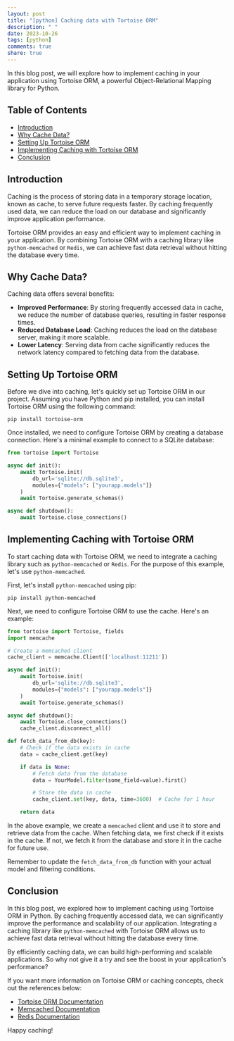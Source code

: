 ```yaml
---
layout: post
title: "[python] Caching data with Tortoise ORM"
description: " "
date: 2023-10-26
tags: [python]
comments: true
share: true
---
```


In this blog post, we will explore how to implement caching in your application using Tortoise ORM, a powerful Object-Relational Mapping library for Python.

## Table of Contents
- [Introduction](#introduction)
- [Why Cache Data?](#why-cache-data)
- [Setting Up Tortoise ORM](#setting-up-tortoise-orm)
- [Implementing Caching with Tortoise ORM](#implementing-caching-with-tortoise-orm)
- [Conclusion](#conclusion)

## Introduction
Caching is the process of storing data in a temporary storage location, known as cache, to serve future requests faster. By caching frequently used data, we can reduce the load on our database and significantly improve application performance.

Tortoise ORM provides an easy and efficient way to implement caching in your application. By combining Tortoise ORM with a caching library like `python-memcached` or `Redis`, we can achieve fast data retrieval without hitting the database every time.

## Why Cache Data?
Caching data offers several benefits:
- **Improved Performance**: By storing frequently accessed data in cache, we reduce the number of database queries, resulting in faster response times.
- **Reduced Database Load**: Caching reduces the load on the database server, making it more scalable.
- **Lower Latency**: Serving data from cache significantly reduces the network latency compared to fetching data from the database.

## Setting Up Tortoise ORM
Before we dive into caching, let's quickly set up Tortoise ORM in our project. Assuming you have Python and pip installed, you can install Tortoise ORM using the following command:

```shell
pip install tortoise-orm
```

Once installed, we need to configure Tortoise ORM by creating a database connection. Here's a minimal example to connect to a SQLite database:

```python
from tortoise import Tortoise

async def init():
    await Tortoise.init(
        db_url='sqlite://db.sqlite3',
        modules={"models": ["yourapp.models"]}
    )
    await Tortoise.generate_schemas()

async def shutdown():
    await Tortoise.close_connections()

```

## Implementing Caching with Tortoise ORM
To start caching data with Tortoise ORM, we need to integrate a caching library such as `python-memcached` or `Redis`. For the purpose of this example, let's use `python-memcached`.

First, let's install `python-memcached` using pip:

```shell
pip install python-memcached
```

Next, we need to configure Tortoise ORM to use the cache. Here's an example:

```python
from tortoise import Tortoise, fields
import memcache

# Create a memcached client
cache_client = memcache.Client(['localhost:11211'])

async def init():
    await Tortoise.init(
        db_url='sqlite://db.sqlite3',
        modules={"models": ["yourapp.models"]}
    )
    await Tortoise.generate_schemas()

async def shutdown():
    await Tortoise.close_connections()
    cache_client.disconnect_all()

def fetch_data_from_db(key):
    # Check if the data exists in cache
    data = cache_client.get(key)

    if data is None:
        # Fetch data from the database
        data = YourModel.filter(some_field=value).first()

        # Store the data in cache
        cache_client.set(key, data, time=3600)  # Cache for 1 hour

    return data

```

In the above example, we create a `memcached` client and use it to store and retrieve data from the cache. When fetching data, we first check if it exists in the cache. If not, we fetch it from the database and store it in the cache for future use.

Remember to update the `fetch_data_from_db` function with your actual model and filtering conditions.

## Conclusion
In this blog post, we explored how to implement caching using Tortoise ORM in Python. By caching frequently accessed data, we can significantly improve the performance and scalability of our application. Integrating a caching library like `python-memcached` with Tortoise ORM allows us to achieve fast data retrieval without hitting the database every time.

By efficiently caching data, we can build high-performing and scalable applications. So why not give it a try and see the boost in your application's performance?

If you want more information on Tortoise ORM or caching concepts, check out the references below:

- [Tortoise ORM Documentation](https://tortoise-orm.readthedocs.io/)
- [Memcached Documentation](https://pypi.org/project/python-memcached/)
- [Redis Documentation](https://redis.io/)

Happy caching!